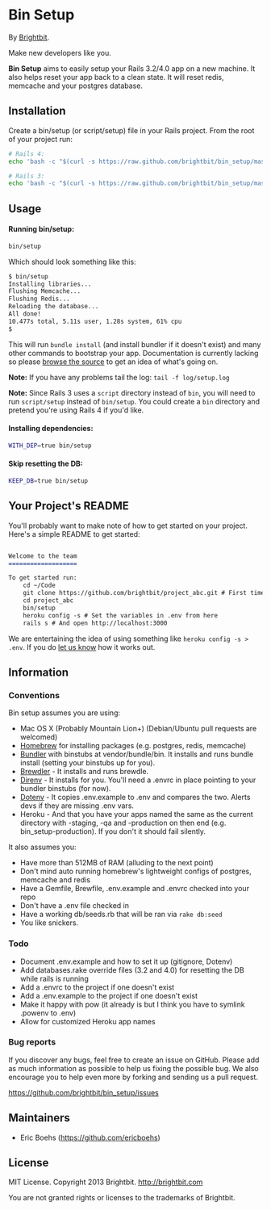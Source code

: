 Bin Setup
=========

By [Brightbit](http://brightbit.com).

Make new developers like you.

**Bin Setup** aims to easily setup your Rails 3.2/4.0 app on a new machine. It also helps reset your app back to a clean state. It will reset redis, memcache and your postgres database.

## Installation

Create a bin/setup (or script/setup) file in your Rails project. From the root of your project run:

```bash
# Rails 4:
echo 'bash -c "$(curl -s https://raw.github.com/brightbit/bin_setup/master/bin/setup)"' > bin/setup

# Rails 3:
echo 'bash -c "$(curl -s https://raw.github.com/brightbit/bin_setup/master/bin/setup)"' > script/setup
```

## Usage

#### Running bin/setup:

```bash
bin/setup
```


Which should look something like this:

```bash
$ bin/setup
Installing libraries...
Flushing Memcache...
Flushing Redis...
Reloading the database...
All done!
10.477s total, 5.11s user, 1.28s system, 61% cpu
$
```

This will run `bundle install` (and install bundler if it doesn't exist) and many other commands to bootstrap your app. Documentation is currently lacking so please [browse the source](https://github.com/brightbit/bin_setup/blob/master/bin/setup) to get an idea of what's going on.

**Note:** If you have any problems tail the log: `tail -f log/setup.log`

**Note:** Since Rails 3 uses a `script` directory instead of `bin`, you will need to run `script/setup` instead of `bin/setup`. You could create a `bin` directory and pretend you're using Rails 4 if you'd like.

#### Installing dependencies:

```bash
WITH_DEP=true bin/setup
```

#### Skip resetting the DB:

```bash
KEEP_DB=true bin/setup
```

## Your Project's README

You'll probably want to make note of how to get started on your project. Here's a simple README to get started:

```markdown

Welcome to the team
===================

To get started run:
    cd ~/Code
    git clone https://github.com/brightbit/project_abc.git # First time you'll need user/pass (then add it to keychain)
    cd project_abc
    bin/setup
    heroku config -s # Set the variables in .env from here
    rails s # And open http://localhost:3000
```

We are entertaining the idea of using something like `heroku config -s > .env`. If you do [let us know](mailto:hello@brightbit.com) how it works out.

## Information
### Conventions

Bin setup assumes you are using:
* Mac OS X (Probably Mountain Lion+) (Debian/Ubuntu pull requests are welcomed)
* [Homebrew](http://mxcl.github.io/homebrew/) for installing packages (e.g. postgres, redis, memcache)
* [Bundler](http://gembundler.com/) with binstubs at vendor/bundle/bin. It installs and runs bundle install (setting your binstubs up for you).
* [Brewdler](https://github.com/andrew/brewdler) - It installs and runs brewdle.
* [Direnv](https://github.com/zimbatm/direnv) - It installs for you. You'll need a .envrc in place pointing to your bundler binstubs (for now).
* [Dotenv](https://github.com/bkeepers/dotenv) - It copies .env.example to .env and compares the two. Alerts devs if they are missing .env vars.
* Heroku - And that you have your apps named the same as the current directory with -staging, -qa and -production on then end (e.g. bin_setup-production). If you don't it should fail silently.

It also assumes you:
* Have more than 512MB of RAM (alluding to the next point)
* Don't mind auto running homebrew's lightweight configs of postgres, memcache and redis
* Have a Gemfile, Brewfile, .env.example and .envrc checked into your repo
* Don't have a .env file checked in
* Have a working db/seeds.rb that will be ran via `rake db:seed`
* You like snickers.

### Todo

* Document .env.example and how to set it up (gitignore, Dotenv)
* Add databases.rake override files (3.2 and 4.0) for resetting the DB while rails is running
* Add a .envrc to the project if one doesn't exist
* Add a .env.example to the project if one doesn't exist
* Make it happy with pow (it already is but I think you have to symlink .powenv to .env)
* Allow for customized Heroku app names

### Bug reports

If you discover any bugs, feel free to create an issue on GitHub. Please add as much information as
possible to help us fixing the possible bug. We also encourage you to help even more by forking and
sending us a pull request.

https://github.com/brightbit/bin_setup/issues

## Maintainers

* Eric Boehs (https://github.com/ericboehs)

## License

MIT License. Copyright 2013 Brightbit. http://brightbit.com

You are not granted rights or licenses to the trademarks of Brightbit.

